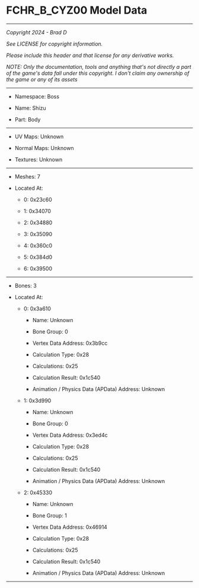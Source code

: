 # FCHR_B_CYZ00 Model Data

---

*Copyright 2024 - Brad D*

*See LICENSE for copyright information.*

*Please include this header and that license for any derivative works.*

*NOTE: Only the documentation, tools and anything that's not directly a part of the game's data fall under this copyright. I don't claim any ownership of the game or any of its assets*

---

* Namespace: Boss

* Name: Shizu

* Part: Body

---

* UV Maps: Unknown

* Normal Maps: Unknown

* Textures: Unknown

---

* Meshes: 7

* Located At:

  * 0: 0x23c60

  * 1: 0x34070

  * 2: 0x34880

  * 3: 0x35090

  * 4: 0x360c0

  * 5: 0x384d0

  * 6: 0x39500

---

* Bones: 3

* Located At:

  * 0: 0x3a610

    * Name: Unknown

    * Bone Group: 0

    * Vertex Data Address: 0x3b9cc

    * Calculation Type: 0x28

    * Calculations: 0x25

    * Calculation Result: 0x1c540

    * Animation / Physics Data (APData) Address: Unknown

  * 1: 0x3d990

    * Name: Unknown

    * Bone Group: 0

    * Vertex Data Address: 0x3ed4c

    * Calculation Type: 0x28

    * Calculations: 0x25

    * Calculation Result: 0x1c540

    * Animation / Physics Data (APData) Address: Unknown

  * 2: 0x45330

    * Name: Unknown

    * Bone Group: 1

    * Vertex Data Address: 0x46914

    * Calculation Type: 0x28

    * Calculations: 0x25

    * Calculation Result: 0x1c540

    * Animation / Physics Data (APData) Address: Unknown

---


